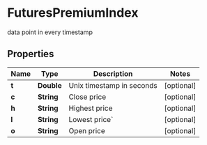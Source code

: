 

# FuturesPremiumIndex

data point in every timestamp
## Properties

Name | Type | Description | Notes
------------ | ------------- | ------------- | -------------
**t** | **Double** | Unix timestamp in seconds |  [optional]
**c** | **String** | Close price |  [optional]
**h** | **String** | Highest price |  [optional]
**l** | **String** | Lowest price&#x60; |  [optional]
**o** | **String** | Open price |  [optional]



